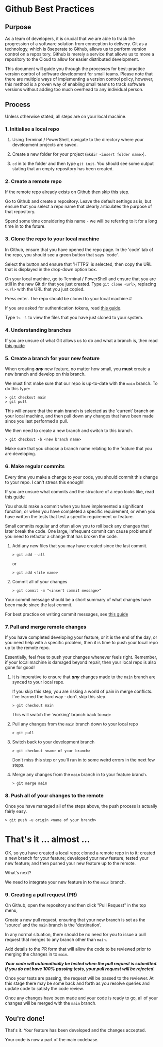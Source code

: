 # Github Best Practices

## Purpose

As a team of developers, it is crucial that we are able to track the progression of a software solution from conception to delivery. Git as a technology, which is 8seperate to Github, allows us to perform version control on a repository. Github is merely a service that allows us to move a repository to the Cloud to allow for easier distributed development.

This document will guide you through the processes for best-practice version control of software development for small teams. Please note that there are multiple ways of implementing a version control policy, however, this method is a proven way of enabling small teams to track software versions without adding too much overhead to any individual person.

## Process

Unless otherwise stated, all steps are on your local machine.

### 1. Initialise a local repo

1. Using Terminal / PowerShell, navigate to the directory where your development projects are saved.

2. Create a new folder for your project (`mkdir <insert folder name>`).

3. `cd` in to the folder and then type `git init`. You should see some output stating that an empty repository has been created.

### 2. Create a remote repo

If the remote repo already exists on Github then skip this step.

Go to Github and create a repository. Leave the default settings as is, but ensure that you select a repo name that clearly articulates the purpose of that repository.

Spend some time considering this name - we will be referring to it for a long time in to the future.

### 3. Clone the repo to your local machine

In Github, ensure that you have opened the repo page. In the 'code' tab of the repo, you should see a green button that says 'code'.

Select the button and ensure that 'HTTPS' is selected, then copy the URL that is displayed in the drop-down option box.

On your local machine, go to Terminal / PowerShell and ensure that you are still in the new Git dir that you just created. Type `git clone <url>`, replacing `<url>` with the URL that you just copied.

Press enter. The repo should be cloned to your local machine.#

If you are asked for authentication tokens, read [this guide]().

Type `ls -l` to view the files that you have just cloned to your system.

### 4. Understanding branches

If you are unsure of what Git allows us to do and what a branch is, then read [this guide]()

### 5. Create a branch for your new feature

When creating **_any_** new feature, no matter how small, you **must** create a new branch and develop on this branch.

We must first make sure that our repo is up-to-date with the `main` branch. To do this type:

```
> git checkout main
> git pull
```

This will ensure that the main branch is selected as the 'current' branch on your local machine, and then pull down any changes that have been made since you last performed a pull.

We then need to create a new branch and switch to this branch.

```
> git checkout -b <new branch name>
```

Make sure that you choose a branch name relating to the feature that you are developing.

### 6. Make regular commits

Every time you make a change to your code, you should commit this change to your repo. I can't stress this enough!

If you are unsure what commits and the structure of a repo looks like, read [this guide]()

You should make a commit when you have implemented a significant function, or when you have completed a specific requirement, or when you have written the tests that test a specific requirement or feature.

Small commits regular and often allow you to roll back any changes that later break the code. One large, infrequent commit can cause problems if you need to refactor a change that has broken the code.

1. Add any new files that you may have created since the last commit.

    ```
    > git add --all
    ```

    or

    ```
    > git add <file name>
    ```

2. Commit all of your changes

    ```
    > git commit -m "<insert commit message>"
    ```

Your commit message should be a short summary of what changes have been made since the last commit.

For best practice on writing commit messages, see [this guide]()

### 7. Pull and merge remote changes

If you have completed developing your feature, or it is the end of the day, or you need help with a specific problem, then it is time to push your local repo up to the remote repo.

Essentially, feel free to push your changes whenever feels right. Remember, if your local machine is damaged beyond repair, then your local repo is also gone for good!

1. It is imperative to ensure that _**any**_ changes made to the `main` branch are synced to your local repo.

    If you skip this step, you are risking a world of pain in merge conflicts. I've learned the hard way - don't skip this step.

    ```
    > git checkout main
    ```

    This will switch the 'working' branch back to `main`

2. Pull any changes from the `main` branch down to your local repo

    ```
    > git pull
    ```

3. Switch back to your development branch

    ```
    > git checkout <name of your branch>
    ```

    Don't miss this step or you'll run in to some weird errors in the next few steps.

4. Merge any changes from the `main` branch in to your feature branch.

    ```
    > git merge main
    ```

### 8. Push all of your changes to the remote

Once you have managed all of the steps above, the push process is actually fairly easy.

```
> git push -u origin <name of your branch>
```

# That's it ... almost ...

OK, so you have created a local repo; cloned a remote repo in to it; created a new branch for your feature; developed your new feature; tested your new feature; and then pushed your new feature up to the remote.

What's next?

We need to integrate your new feature in to the `main` branch.

### 9. Creating a pull request (PR)

On Github, open the repository and then click "Pull Request" in the top menu,

Create a new pull request, ensuring that your new branch is set as the 'source' and the `main` branch is the 'destination'.

In any normal situation, there should be no need for you to issue a pull request that merges to any branch other than `main`.

Add details to the PR form that will allow the code to be reviewed prior to merging the changes in to `main`.

**_Your code will automatically be tested when the pull request is submitted. If you do not have 100% passing tests, your pull request will be rejected._**

Once your tests are passing, the request will be passed to the reviewer. At this stage there may be some back and forth as you resolve queries and update code to satisfy the code review.

Once any changes have been made and your code is ready to go, all of your changes will be merged with the `main` branch.

## You're done!

That's it. Your feature has been developed and the changes accepted.

Your code is now a part of the main codebase.
